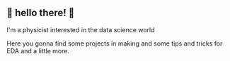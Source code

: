 ## 👀 hello there! 👀 

I'm a physicist interested in the data science world

Here you gonna find some projects in making and some tips and tricks for EDA and a little more.

<!---
NavarroRamon/NavarroRamon is a ✨ special ✨ repository because its `README.md` (this file) appears on your GitHub profile.
You can click the Preview link to take a look at your changes.
--->
